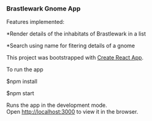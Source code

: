 
### Brastlewark Gnome App
Features implemented:

*Render details of the inhabitats of Brastlewark in a list

*Search using name for fitering details of a gnome

This project was bootstrapped with [Create React App](https://github.com/facebook/create-react-app).

To run the app

$npm install

$npm start

Runs the app in the development mode.<br>
Open [http://localhost:3000](http://localhost:3000) to view it in the browser.
